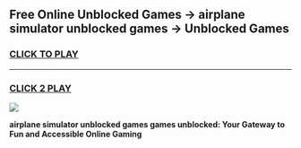 
## Free Online Unblocked Games → airplane simulator unblocked games → Unblocked Games
<h3>
<a href="https://premium.freeplayer.one?title=airplane_simulator_unblocked_games&ref=21F">CLICK TO PLAY</a></h3>
<hr>

<h3>
<a href="https://premium.freeplayer.one?title=airplane_simulator_unblocked_games&ref=21F">CLICK 2 PLAY</a>
  
</h3>

<a href="https://premium.freeplayer.one?title=airplane_simulator_unblocked_games&ref=21F/"><img src="https://clearcache.store/games.png"></a>


**airplane simulator unblocked games games unblocked: Your Gateway to Fun and Accessible Online Gaming**
